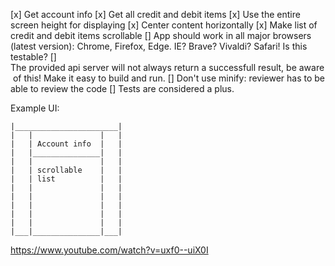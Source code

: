 [x] Get account info
[x] Get all credit and debit items
[x] Use the entire screen height for displaying
[x] Center content horizontally
[x] Make list of credit and debit items scrollable
[] App should work in all major browsers (latest version): Chrome, Firefox, Edge. IE? Brave? Vivaldi? Safari! Is this testable?
[] The provided api server will not always return a successfull result, be aware of this! Make it easy to build and run. 
[] Don't use minify: reviewer has to be able to review the code
[] Tests are considered a plus.



Example UI:
```
|_______________________|  
|   |               |   |  
|   | Account info  |   |  
|   |_______________|   |  
|   |               |   |  
|   | scrollable    |   |  
|   | list          |   |  
|   |               |   |  
|   |               |   |  
|   |               |   |  
|   |               |   |  
|   |               |   |  
|___|_______________|___|
```

https://www.youtube.com/watch?v=uxf0--uiX0I